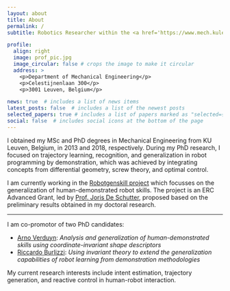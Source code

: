 ```yaml
---
layout: about
title: About
permalink: /
subtitle: Robotics Researcher within the <a href='https://www.mech.kuleuven.be/en/pma/research/robotics'>Robotics Research Group</a> at <a href='https://www.kuleuven.be'>KU Leuven</a>.

profile:
  align: right
  image: prof_pic.jpg
  image_circular: false # crops the image to make it circular
  address: >
    <p>Department of Mechanical Engineering</p>
    <p>Celestijnenlaan 300</p>
    <p>3001 Leuven, Belgium</p>

news: true  # includes a list of news items
latest_posts: false  # includes a list of the newest posts
selected_papers: true # includes a list of papers marked as "selected={true}"
social: false  # includes social icons at the bottom of the page
---
```



I obtained my MSc and PhD degrees in Mechanical Engineering from KU Leuven, Belgium, in 2013 and 2018, respectively. During my PhD research, I focused on trajectory learning, recognition, and generalization in robot programming by demonstration, which was achieved by integrating concepts from differential geometry, screw theory, and optimal control. 

I am currently working in the [Robotgenskill project](https://robotgenskill.pages.gitlab.kuleuven.be/) which focusses on the generalization of human-demonstrated robot skills. The project is an ERC Advanced Grant, led by [Prof. Joris De Schutter](https://www.kuleuven.be/wieiswie/en/person/00011419), proposed based on the preliminary results obtained in my doctoral research.

***

I am co-promotor of two PhD candidates:
- [Arno Verduyn](http://www.kuleuven.be/wieiswie/en/person/0140902): *Analysis and generalization of human-demonstrated skills using coordinate-invariant shape descriptors*
- [Riccardo Burlizzi](http://www.kuleuven.be/wieiswie/en/person/0148800): *Using invariant theory to extend the generalization capabilities of robot learning from demonstration methodologies*

My current research interests include intent estimation, trajectory generation, and reactive control in human-robot interaction.
